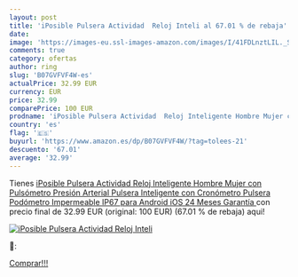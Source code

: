 ```yaml
---
layout: post
title: 'iPosible Pulsera Actividad  Reloj Inteli al 67.01 % de rebaja'
date: 
image: 'https://images-eu.ssl-images-amazon.com/images/I/41FDLnztLIL._SL200_.jpg'
comments: true
category: ofertas
author: ring
slug: 'B07GVFVF4W-es'
actualPrice: 32.99 EUR
currency: EUR
price: 32.99
comparePrice: 100 EUR
prodname: 'iPosible Pulsera Actividad  Reloj Inteligente Hombre Mujer con Pulsómetro Presión Arterial Pulsera Inteligente con Cronómetro Pulsera Podómetro Impermeable IP67 para Android iOS  24 Meses Garantía '
country: 'es'
flag: '🇪🇸'
buyurl: 'https://www.amazon.es/dp/B07GVFVF4W/?tag=tolees-21'
descuento: '67.01'
average: '32.99'
---
```


Tienes [iPosible Pulsera Actividad  Reloj Inteligente Hombre Mujer con Pulsómetro Presión Arterial Pulsera Inteligente con Cronómetro Pulsera Podómetro Impermeable IP67 para Android iOS  24 Meses Garantía ](https://www.amazon.es/dp/B07GVFVF4W/?tag=tolees-21) con precio final de  32.99 EUR (original: 100 EUR) (67.01 %  de rebaja) aqui!

[![iPosible Pulsera Actividad  Reloj Inteli](https://images-eu.ssl-images-amazon.com/images/I/41FDLnztLIL._SL200_.jpg)](https://www.amazon.es/dp/B07GVFVF4W/?tag=tolees-21)

🔎:


[Comprar!!!](https://www.amazon.es/dp/B07GVFVF4W/?tag=tolees-21)
